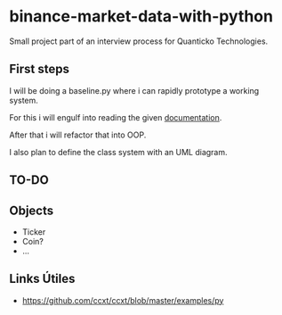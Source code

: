 # binance-market-data-with-python

Small project part of an interview process for Quanticko Technologies.

## First steps

I will be doing a baseline.py where i can rapidly prototype a working system.

For this i will engulf into reading the given [documentation](https://docs.ccxt.com/en/latest/).


After that i will refactor that into OOP.

I also plan to define the class system with an UML diagram.

## TO-DO




## Objects
* Ticker
* Coin?
* ...

## Links Útiles

* https://github.com/ccxt/ccxt/blob/master/examples/py
  
